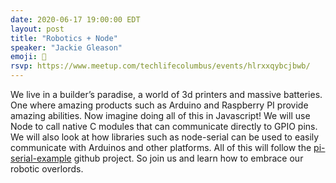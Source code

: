 ```yaml
---
date: 2020-06-17 19:00:00 EDT
layout: post
title: "Robotics + Node"
speaker: "Jackie Gleason"
emoji: 🤖
rsvp: https://www.meetup.com/techlifecolumbus/events/hlrxxqybcjbwb/
---
```


We live in a builder’s paradise, a world of 3d printers and massive batteries. One where amazing products such as Arduino and Raspberry PI provide amazing abilities. Now imagine doing all of this in Javascript! We will use Node to call native C modules that can communicate directly to GPIO pins. We will also look at how libraries such as node-serial can be used to easily communicate with Arduinos and other platforms. All of this will follow the [pi-serial-example](https://github.com/jrgleason/pi-serial-example) github project. So join us and learn how to embrace our robotic overlords.
